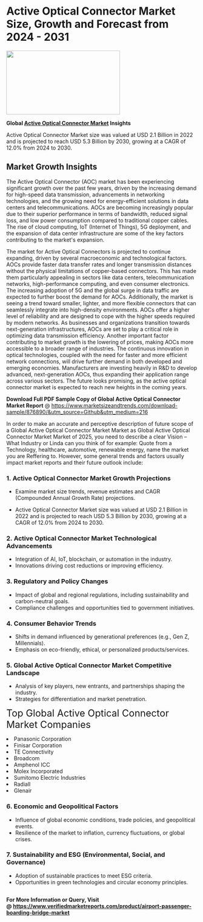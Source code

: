 <H1>Active Optical Connector Market Size, Growth and Forecast from 2024 - 2031</H1><img class="aligncenter size-medium wp-image-584254" src="https://thirdeyenews.in/wp-content/uploads/2024/09/Global-Market-Research-300x168.jpeg" alt="" width="300" height="168" /><p><strong>Global&nbsp;<a href="https://www.marketsizeandtrends.com/download-sample/876890/&amp;utm_source=Github&utm_medium=216">Active Optical Connector Market</a> Insights</strong></p><p>Active Optical Connector Market size was valued at USD 2.1 Billion in 2022 and is projected to reach USD 5.3 Billion by 2030, growing at a CAGR of 12.0% from 2024 to 2030.</p><p><h2>Market Growth Insights</h2> <p>The Active Optical Connector (AOC) market has been experiencing significant growth over the past few years, driven by the increasing demand for high-speed data transmission, advancements in networking technologies, and the growing need for energy-efficient solutions in data centers and telecommunications. AOCs are becoming increasingly popular due to their superior performance in terms of bandwidth, reduced signal loss, and low power consumption compared to traditional copper cables. The rise of cloud computing, IoT (Internet of Things), 5G deployment, and the expansion of data center infrastructure are some of the key factors contributing to the market's expansion.</p> <p></p> <p>The market for Active Optical Connectors is projected to continue expanding, driven by several macroeconomic and technological factors. AOCs provide faster data transfer rates and longer transmission distances without the physical limitations of copper-based connectors. This has made them particularly appealing in sectors like data centers, telecommunication networks, high-performance computing, and even consumer electronics. The increasing adoption of 5G and the global surge in data traffic are expected to further boost the demand for AOCs. Additionally, the market is seeing a trend toward smaller, lighter, and more flexible connectors that can seamlessly integrate into high-density environments. AOCs offer a higher level of reliability and are designed to cope with the higher speeds required by modern networks. As businesses and organizations transition towards next-generation infrastructures, AOCs are set to play a critical role in optimizing data transmission efficiency. Another important factor contributing to market growth is the lowering of prices, making AOCs more accessible to a broader range of industries. The continuous innovation in optical technologies, coupled with the need for faster and more efficient network connections, will drive further demand in both developed and emerging economies. Manufacturers are investing heavily in R&D to develop advanced, next-generation AOCs, thus expanding their application range across various sectors. The future looks promising, as the active optical connector market is expected to reach new heights in the coming years.</p> <p></p><p><span class=""><strong>Download Full PDF Sample Copy of Global Active Optical Connector Market Report</strong> @ <a href="https://www.marketsizeandtrends.com/download-sample/876890/&amp;utm_source=Github&utm_medium=216" target="_blank">https://www.marketsizeandtrends.com/download-sample/876890/&amp;utm_source=Github&utm_medium=216</a></span></p><p>In order to make an accurate and perceptive description of future scope of a Global&nbsp;Active Optical Connector Market Market as Global&nbsp;Active Optical Connector Market Market of 2025, you need to describe a clear Vision &ndash; What Industry or Linda can you think of for example: Quote from a Technology, healthcare, automotive, renewable energy, name the market you are Reffering to. However, some general trends and factors usually impact market reports and their future outlook include:</p><h3>1.&nbsp;<strong>Active Optical Connector Market Growth Projections</strong></h3><ul><li>Examine market size trends, revenue estimates and CAGR (Compounded Annual Growth Rate) projections.</li><li><p>Active Optical Connector Market size was valued at USD 2.1 Billion in 2022 and is projected to reach USD 5.3 Billion by 2030, growing at a CAGR of 12.0% from 2024 to 2030.</p></li></ul><h3>2.&nbsp;<strong>Active Optical Connector Market Technological Advancements</strong></h3><ul><li>Integration of AI, IoT, blockchain, or automation in the industry.</li><li>Innovations driving cost reductions or improving efficiency.</li></ul><h3>3.&nbsp;<strong>Regulatory and Policy Changes</strong></h3><ul><li>Impact of global and regional regulations, including sustainability and carbon-neutral goals.</li><li>Compliance challenges and opportunities tied to government initiatives.</li></ul><h3>4.&nbsp;<strong>Consumer Behavior Trends</strong></h3><ul><li>Shifts in demand influenced by generational preferences (e.g., Gen Z, Millennials).</li><li>Emphasis on eco-friendly, ethical, or personalized products/services.</li></ul><h3>5.&nbsp;<strong>Global Active Optical Connector Market Competitive Landscape</strong></h3><ul><li>Analysis of key players, new entrants, and partnerships shaping the industry.</li><li>Strategies for differentiation and market penetration.</li></ul><p data-pm-slice="1 1 []"><span style="color: inherit; font-family: inherit; font-size: 25px;">Top Global Active Optical Connector Market Companies</span></p><div class="" data-test-id=""><p><li>Panasonic Corporation</li><li> Finisar Corporation</li><li> TE Connectivity</li><li> Broadcom</li><li> Amphenol ICC</li><li> Molex Incorporated</li><li> Sumitomo Electric Industries</li><li> Radiall</li><li> Glenair</li></p></div><h3>6.&nbsp;<strong>Economic and Geopolitical Factors</strong></h3><ul><li>Influence of global economic conditions, trade policies, and geopolitical events.</li><li>Resilience of the market to inflation, currency fluctuations, or global crises.</li></ul><h3>7.&nbsp;<strong>Sustainability and ESG (Environmental, Social, and Governance)</strong></h3><ul><li>Adoption of sustainable practices to meet ESG criteria.</li><li>Opportunities in green technologies and circular economy principles.</li></ul><h2><strong style="font-size: 14px;">For More Information or Query, Visit @&nbsp;</strong><a style="background-color: #ffffff; font-size: 14px;" href="https://www.marketsizeandtrends.com/report/active-optical-connector-market/" target="_blank">https://www.verifiedmarketreports.com/product/airport-passenger-boarding-bridge-market</a></h2>

